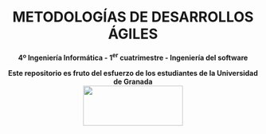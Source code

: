 <center><h1>METODOLOGÍAS DE DESARROLLOS ÁGILES</h1></center>
<center><b>4º Ingeniería Informática - 1<sup>er</sup> cuatrimestre - Ingeniería del software</b></center>



<p align="center">
   <b>Este repositorio es fruto del esfuerzo de los estudiantes de la Universidad de Granada</b></br>
   <a href="http://deiit.ugr.es/"><img width="200" height="80" src="https://imgur.com/1lXPd4l.png"></a>
</p>
